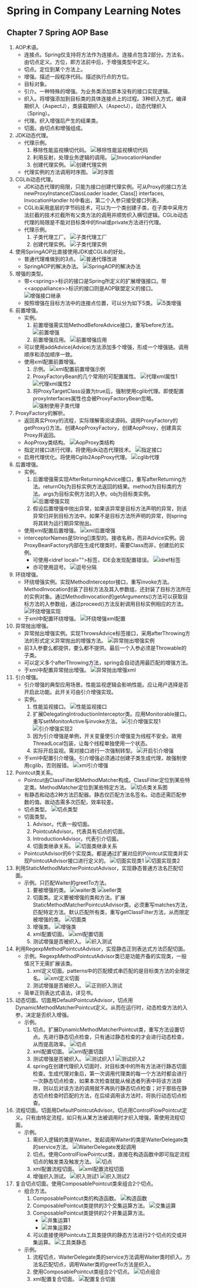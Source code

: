 # Spring in Company Learning Notes

## Chapter 7 Spring AOP Base

1. AOP术语。
    - 连接点。Spring仅支持将方法作为连接点。连接点包含2部分。方法名，由切点定义。方位，即方法前中后，于增强类型中定义。
    - 切点。定位到某个方法上。
    - 增强。描述一段程序代码。描述执行点的方位。
    - 目标对象。
    - 引介。一种特殊的增强。为业务类添加原本没有的接口实现逻辑。
    - 织入。将增强添加到目标类的具体连接点上的过程。3种织入方式，编译期织入（AspectJ），类装载期织入（AspectJ），动态代理织入（Spring）。
    - 代理。织入增强后产生的结果类。
    - 切面。由切点和增强组成。
2. JDK动态代理。
    - 代理示例。
        1. 移除性能监视横切代码。
        ![移除性能监视横切代码](https://ws1.sinaimg.cn/large/e2989da6ly1fuqkb25ks6j20m90gz4c3.jpg)
        2. 利用反射，处理业务逻辑的调用。
        ![InvocationHandler](https://ws1.sinaimg.cn/large/e2989da6ly1fuqkd2129bj20mf0cggvq.jpg)
        3. 创建代理实例。
        ![创建代理实例](https://ws1.sinaimg.cn/large/e2989da6ly1fuqkfukdt1j20le0ein8b.jpg)
    - 代理实例的方法调用时序图。
    ![时序图](https://ws1.sinaimg.cn/large/e2989da6ly1fuqki39pndj20m10f8juy.jpg)
3. CGLib动态代理。
    - JDK动态代理的局限，只能为接口创建代理实例。可从Proxy的接口方法newProxyInstance(ClassLoader loader, Class[] interfaces, InvocationHandler h)中看出，第二个入参只接受接口列表。
    - CGLib采用底层的字节码技术，可以为一个类创建子类，在子类中采用方法拦截的技术拦截所有父类方法的调用并顺势织入横切逻辑。CGLib动态代理的局限是不能对目标类中的final或private方法进行代理。
    - 代理示例。
        1. 子类代理工厂。
        ![子类代理工厂](https://ws1.sinaimg.cn/large/e2989da6ly1fuqloyt9ecj20n20emn97.jpg)
        2. 创建代理实例。
        ![子类代理实例](https://ws1.sinaimg.cn/large/e2989da6ly1fuqlqbl4kmj20k309c0z6.jpg)
4. 使用SpringAOP比直接使用JDK或CGLib的好处。
    - 普通代理难做到的3点。
    ![普通代理改进](https://ws1.sinaimg.cn/large/e2989da6ly1fuqmdahx4bj20mz05rdif.jpg)
    - SpringAOP的解决办法。
    ![SpringAOP的解决办法](https://ws1.sinaimg.cn/large/e2989da6ly1fuqmfe2v66j20my05l41m.jpg)
5. 增强的类型。
    - 带<\<spring\>>标识的接口是Spring所定义的扩展增强接口。带<\<aoppalliance\>>标识的接口则是AOP联盟定义的接口。
    ![增强接口继承](https://ws1.sinaimg.cn/large/e2989da6ly1fuqoflv5g8j20j70ae427.jpg)
    - 按照增强在目标方法中的连接点位置，可以分为如下5类。
    ![5类增强](https://ws1.sinaimg.cn/large/e2989da6ly1fuqoidwo4oj20lt0ah793.jpg)
6. 前置增强。
    - 实例。
        1. 前置增强需实现MethodBeforeAdvice接口，重写before方法。
        ![前置增强](https://ws1.sinaimg.cn/large/e2989da6ly1fuqooh3q65j20mh072n2y.jpg)
        2. 前置增强应用。
        ![前置增强应用](https://ws1.sinaimg.cn/large/e2989da6ly1fuqoqooc7xj20fh0dh464.jpg)
    - 可以使用addAdvice(Advice)方法添加多个增强，形成一个增强链。调用顺序和添加顺序一致。
    - 使用xml配置前置增强。
        1. 示例。
        ![xml配置前置增强示例](https://ws1.sinaimg.cn/large/e2989da6ly1furkmvtketj20lo05faeb.jpg)
        2. ProxyFactoryBean的几个常用的可配置属性。
        ![代理xml属性1](https://ws1.sinaimg.cn/large/e2989da6ly1furkx71mafj20ls06h0vf.jpg)
        ![代理xml属性2](https://ws1.sinaimg.cn/large/e2989da6ly1furkxijxv4j20ly05owh3.jpg)
        3. 将ProxyTargetClass设置为true后，强制使用cglib代理。即使配置proxyInterfaces属性也会被ProxyFactoryBean忽略。
        ![强制使用子类代理](https://ws1.sinaimg.cn/large/e2989da6ly1furl0jl2w3j20l703540t.jpg)
7. ProxyFactory的解析。
    - 返回真实Proxy的流程，实际理解需阅读源码。调用ProxyFactory的getProxy()方法。创建AopProxyFactory，创建AopProxy，创建真实Proxy并返回。
    - AopProxy类结构。
    ![AopProxy类结构](https://ws1.sinaimg.cn/large/e2989da6ly1fuqtd17qblj20dq04pgmh.jpg)
    - 指定对接口进行代理，将使用jdk动态代理技术。
    ![指定接口](https://ws1.sinaimg.cn/large/e2989da6ly1fuqti39sbnj20jw03q413.jpg)
    - 启用代理优化。将使用Cglib2AopProxy代理。
    ![cglib代理](https://ws1.sinaimg.cn/large/e2989da6ly1fuqtjuoz00j20k403c40w.jpg)
8. 后置增强。
    - 实例。
        1. 后置增强需实现AfterReturningAdvice接口，重写afterReturning方法。returnObj为目标实例方法返回的结果。method为目标类的方法。args为目标实例方法的入参。obj为目标类实例。
        ![后置增强实现](https://ws1.sinaimg.cn/large/e2989da6ly1furutddq2rj20kx07yjx7.jpg)
        2. 假设后置增强中抛出异常，如果该异常是目标方法声明的异常，则该异常归并到目标方法中。如果不是目标方法所声明的异常，则spring将其转为运行期异常抛出。
    - 使用xml配置后置增强。
    ![xml后置增强](https://ws1.sinaimg.cn/large/e2989da6ly1furuz5xmyfj20la060gq2.jpg)
    - interceptorNames是String[]类型的。接收名称，而非Advice实例。因ProxyBeanFactory内部在生成代理类时，需要Class而非，创建后的实例。
        - 可使用\<idref local=""\>标签，IDE会发现配置错误。
        ![idref标签](https://ws1.sinaimg.cn/large/e2989da6ly1furv7slu9rj20at03mdh4.jpg)
        - 亦可使用逗号。
        ![逗号分隔](https://ws1.sinaimg.cn/large/e2989da6ly1furv8qektqj20js00t74l.jpg)
9. 环绕增强。
    - 环绕增强实例。实现MethodInterceptor接口，重写invoke方法。MethodInvocation封装了目标方法及其入参数组，还封装了目标方法所在的实例对象。通过MethodInvocation的getArguments()方法可以获取目标方法的入参数组，通过proceed()方法反射调用目标实例相应的方法。
    ![环绕增强实现](https://ws1.sinaimg.cn/large/e2989da6ly1furys520zxj20mw0az48a.jpg)
    - 于xml中配置环绕增强。
    ![环绕增强xml配置](https://ws1.sinaimg.cn/large/e2989da6ly1furz0fm78dj20l3056dj8.jpg)
10. 异常抛出增强。
    - 异常抛出增强实例。实现ThrowsAdvice标签接口，采用afterThrowing方法的形式定义异常抛出的增强方法。
    ![异常抛出增强实例](https://ws1.sinaimg.cn/large/e2989da6ly1furzcasa1uj20jw08zq9j.jpg)
    - 前3入参要么都提供，要么都不提供。最后一个入参必须是Throwable的子类。
    - 可以定义多个afterThrowing方法，spring会自动选用最匹配的增强方法。
    - 于xml中配置异常抛出增强。
    ![异常抛出增强xml](https://ws1.sinaimg.cn/large/e2989da6ly1furzmixdm5j20kd03wwhj.jpg)
11. 引介增强。
    - 引介增强的典型应用场景。性能监视逻辑会影响性能。应让用户选择是否开启此功能。此开关可由引介增强实现。
    - 实例。
        1. 性能监视接口。
        ![性能监视接口](https://ws1.sinaimg.cn/large/e2989da6ly1fusmugzp1nj20bh02lt9l.jpg)
        2. 扩展DelegatingIntroductionInterceptor类。应用Monitorable接口。重写setMonitorActive与invoke方法。
        ![引介增强实现1](https://ws1.sinaimg.cn/large/e2989da6ly1fusn7ql13zj20mq0g5nap.jpg)
        ![引介增强实现2](https://ws1.sinaimg.cn/large/e2989da6ly1fusn8c1uicj20e8020gmb.jpg)
        3. 因为引介增强是单例，开关变量使引介增强变为线程不安全。故用ThreadLocal包装，让每个线程单独使用一个状态。
        4. 实际开启监视。需对接口进行一次强制转型。
        ![开启引介增强](https://ws1.sinaimg.cn/large/e2989da6ly1fusq28w29jj20m90bcwog.jpg)
    - 于xml中配置引介增强。引介增强必须通过创建子类生成代理，故强制使用cglib，否则报错。
    ![xml引介增强](https://ws1.sinaimg.cn/large/e2989da6ly1fuspmxmvpqj20mr05l79d.jpg)
12. Pointcut类关系。
    - Pointcut由ClassFilter和MethodMatcher构成。ClassFilter定位到某些特定类。MethodMatcher定位到某些特定方法。
    ![切点类关系图](https://ws1.sinaimg.cn/large/e2989da6ly1fusqnu82krj20fr07nadc.jpg)
    - 有静态和动态2种方法匹配器。静态仅匹配方法名签名。动态还需匹配参数的值。故动态需多次匹配，效率较差。
    - 切点类型。
    ![切点类型](https://ws1.sinaimg.cn/large/e2989da6ly1fuxktemnnrj20lt0jewo2.jpg)
    - 切面类型。
        1. Advisor。代表一般切面。
        2. PointcutAdvisor。代表具有切点的切面。
        3. IntroductionAdvisor。代表引介切面。
        4. 切面类继承关系。
        ![切面类继承关系](https://ws1.sinaimg.cn/large/e2989da6ly1fuxl2jd07kj20fo0aftbe.jpg)
    - PointcutAdvisor的6个实现类。都是通过扩展对应的Pointcut实现类并实现PointcutAdvisor接口进行定义的。
    ![切面实现类1](https://ws1.sinaimg.cn/large/e2989da6ly1fuxlk75r7sj20lz08sjuy.jpg)
    ![切面实现类2](https://ws1.sinaimg.cn/large/e2989da6ly1fuxlkgisjwj20lr03u0ua.jpg)
13. 利用StaticMethodMatcherPointcutAdvisor，实现静态普通方法名匹配切面。
    - 示例。只匹配Waiter的greetTo方法。
        1. 要被增强的类。
        ![waiter类](https://ws1.sinaimg.cn/large/e2989da6ly1fuxmqgxxtqj20gf06qn0r.jpg)
        ![seller类](https://ws1.sinaimg.cn/large/e2989da6ly1fuxmr10g4yj20gh051go0.jpg)
        2. 切面类。定义要被增强的类和方法。扩展StaticMethodMatcherPointcutAdvisor类。必须重写matches方法，匹配特定方法。默认匹配所有类，重写getClassFilter方法，从而限定被增强的类。
        ![切面类](https://ws1.sinaimg.cn/large/e2989da6ly1fuxmzozwq1j20m0094n4q.jpg)
        3. 增强类。
        ![增强类](https://ws1.sinaimg.cn/large/e2989da6ly1fuxn6821gbj20my07cgrg.jpg)
        4. xml配置切面。
        ![xml配置切面](https://ws1.sinaimg.cn/large/e2989da6ly1fuxnafwj6fj20m808rqa6.jpg)
        5. 测试增强是否被织入。
        ![织入测试](https://ws1.sinaimg.cn/large/e2989da6ly1fuxqh6s1ouj20k404kgoz.jpg)
14. 利用RegexpMethodPointcutAdvisor，实现静态正则表达式方法匹配切面。
    - 示例。RegexpMethodPointcutAdvisor类已是功能齐备的实现类，一般情况下无需扩展该类。
        1. xml定义切面。patterns中的匹配模式串匹配的是目标类方法的全限定名。
        ![xml定义切面](https://ws1.sinaimg.cn/large/e2989da6ly1fuyh0i0xbkj20lk097dn1.jpg)
        2. 测试增强是否被织入。
        ![正则织入测试](https://ws1.sinaimg.cn/large/e2989da6ly1fuyh6k373yj20k003cjto.jpg)
    - 简单正则表达式语法，详见书。
15. 动态切面。切面用DefaultPointcutAdvisor，切点用DynamicMethodMatcherPointcut定义。从而在运行时，动态检查方法的入参，决定是否织入增强。
    - 示例。
        1. 切点。扩展DynamicMethodMatcherPointcut类，重写方法设置切点。先进行静态切点检查，只有通过静态检查的才会进行动态检查，从而提高效率。
        ![切点](https://ws1.sinaimg.cn/large/e2989da6ly1fuynxv5ae2j20mt0hd7je.jpg)
        2. xml配置切面。
        ![xml配置切面](https://ws1.sinaimg.cn/large/e2989da6ly1fuynzox3qxj20lh0a3wm4.jpg)
        3. 测试增强是否被织入。
        ![测试织入1](https://ws1.sinaimg.cn/large/e2989da6ly1fuyo5m3o9pj20ja058n0t.jpg)
        ![测试织入2](https://ws1.sinaimg.cn/large/e2989da6ly1fuyo5v32q1j20f201owf0.jpg)
        4. spring在创建代理织入切面时，对目标类中的所有方法进行静态切面检查。生成代理对象后，第一次调用代理类的每一个方法时都会进行一次静态切点检查，如果本次检查就能从候选者列表中将该方法排除，则以后对该方法的调用就不再执行静态切点检查；对于那些在静态切点检查时匹配的方法，在后续调用该方法时，将执行动态切点检查。
16. 流程切面。切面用DefaultPointcutAdvisor。切点用ControlFlowPointcut定义。只有由特定流程，如只有从某方法被调用时才织入增强，需使用流程切面。
    - 示例。
        1. 需织入逻辑的类是Waiter。发起调用Waiter的类是WaiterDelegate类的service方法。
        ![WaiterDelegate发起调用](https://ws1.sinaimg.cn/large/e2989da6gy1fxup5qwt0mj20ox0a4jzt.jpg)
        2. 切点。使用ControlFlowPointcut类，直接在构造函数中即可指定流程切点的触发类及触发方法。
        ![切点](https://ws1.sinaimg.cn/large/e2989da6gy1fxuttsl9jfj20s805mgrj.jpg)
        3. xml配置流程切面。
        ![xml配置流程切面](https://ws1.sinaimg.cn/large/e2989da6gy1fxutw34muxj20s60fh4ei.jpg)
        4. 增强织入测试。
        ![织入测试1](https://ws1.sinaimg.cn/large/e2989da6gy1fxuu503u76j20p407hn3i.jpg)
        ![织入测试2](https://ws1.sinaimg.cn/large/e2989da6gy1fxuu5e7cqbj20lj07bafw.jpg)
17. 复合切点切面。使用ComposablePointcut类来组合2个切点。
    - 组合方法。
        1. ComposablePointcut类的构造函数。
        ![构造函数](https://ws1.sinaimg.cn/large/e2989da6gy1fxvp520cetj20rg08iadx.jpg)
        2. ComposablePointcut类提供的3个交集运算方法。
        ![交集运算](https://ws1.sinaimg.cn/large/e2989da6gy1fxvp74ca8kj20rf078wi8.jpg)
        3. ComposablePointcut类提供的2个并集运算方法。
            - ![并集运算1](https://ws1.sinaimg.cn/large/e2989da6gy1fxvpbou34dj20rn02ijsd.jpg)
            - ![并集运算2](https://ws1.sinaimg.cn/large/e2989da6gy1fxvpc9ad4aj20s202zt9w.jpg)
        4. 可以直接使用Pointcuts工具类提供的静态方法进行2个切点的交或并集运算。
        ![工具类静态](https://ws1.sinaimg.cn/large/e2989da6gy1fxvpkdonioj20rl04zgo3.jpg)
    - 示例。
        1. 流程切点，WaiterDelegate类的service方法调用Waiter类时织入。方法名匹配切点，调用Waiter类的greetTo方法是织入。
        2. 使用ComposablePointcut类组合2个切点。
        ![切点组合](https://ws1.sinaimg.cn/large/e2989da6gy1fxvpn1avbhj20t20e6dv2.jpg)
        3. xml配置复合切面。
        ![配置复合切面](https://ws1.sinaimg.cn/large/e2989da6gy1fxvpp5gvs9j20sn0ac7es.jpg)
